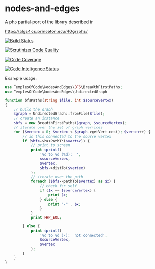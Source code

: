 # nodes-and-edges
A php partial-port of the library described in

https://algs4.cs.princeton.edu/40graphs/ 

[![Build Status](https://travis-ci.org/templesofcode/codesanity.svg?branch=master)](https://travis-ci.org/templesofcode/nodes-and-edges)

[![Scrutinizer Code Quality](https://scrutinizer-ci.com/g/templesofcode/nodes-and-edges/badges/quality-score.png?b=master)](https://scrutinizer-ci.com/g/templesofcode/nodes-and-edges/?branch=master)

[![Code Coverage](https://scrutinizer-ci.com/g/templesofcode/nodes-and-edges/badges/coverage.png?b=master)](https://scrutinizer-ci.com/g/templesofcode/nodes-and-edges/?branch=master)

[![Code Intelligence Status](https://scrutinizer-ci.com/g/templesofcode/nodes-and-edges/badges/code-intelligence.svg?b=master)](https://scrutinizer-ci.com/code-intelligence)

Example usage:

```php
use TemplesOfCode\NodesAndEdges\BFS\BreadthFirstPaths;
use TemplesOfCode\NodesAndEdges\UndirectedGraph;

function bfsPaths(string $file, int $sourceVertex)
{  
    // build the graph
    $graph = UndirectedGraph::fromFile($file);
    // create an instance
    $bfs = new BreadthFirstPaths($graph, $sourceVertex);
    // iterate over the set of graph vertices
    for ($vertex = 0; $vertex < $graph->getVertices(); $vertex++) {
        // is this connected to the source vertex
        if ($bfs->hasPathTo($vertex)) {
            // print to screen
            print sprintf(
                '%d to %d (%d):  ', 
                $sourceVertex, 
                $vertex,
                $bfs->distTo($vertex)
            );
            // iterate over the path
            foreach ($bfs->pathTo($vertex) as $x) {
                // check for self
                if ($x == $sourceVertex) {
                    print $x;
                } else {
                    print "-" . $x;
                }
            }
            print PHP_EOL;

        } else {
            print sprintf(
                '%d to %d (-):  not connected',
                $sourceVertex,
                $vertex
            );
        }
    }
}
```
